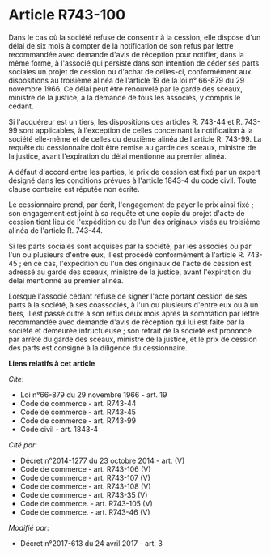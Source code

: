# Article R743-100

Dans le cas où la société refuse de consentir à la cession, elle dispose d'un délai de six mois à compter de la notification
de son refus par lettre recommandée avec demande d'avis de réception pour notifier, dans la même forme, à l'associé qui
persiste dans son intention de céder ses parts sociales un projet de cession ou d'achat de celles-ci, conformément aux
dispositions au troisième alinéa de l'article 19 de la loi n° 66-879 du 29 novembre 1966. Ce délai peut être renouvelé par le
garde des sceaux, ministre de la justice, à la demande de tous les associés, y compris le cédant.

Si l'acquéreur est un tiers, les dispositions des articles R. 743-44 et R. 743-99 sont applicables, à l'exception de celles
concernant la notification à la société elle-même et de celles du deuxième alinéa de l'article R. 743-99. La requête du
cessionnaire doit être remise au garde des sceaux, ministre de la justice, avant l'expiration du délai mentionné au premier
alinéa.

A défaut d'accord entre les parties, le prix de cession est fixé par un expert désigné dans les conditions prévues à
l'article 1843-4 du code civil. Toute clause contraire est réputée non écrite.

Le cessionnaire prend, par écrit, l'engagement de payer le prix ainsi fixé ; son engagement est joint à sa requête et une
copie du projet d'acte de cession tient lieu de l'expédition ou de l'un des originaux visés au troisième alinéa de l'article
R. 743-44.

Si les parts sociales sont acquises par la société, par les associés ou par l'un ou plusieurs d'entre eux, il est procédé
conformément à l'article R. 743-45 ; en ce cas, l'expédition ou l'un des originaux de l'acte de cession est adressé au garde
des sceaux, ministre de la justice, avant l'expiration du délai mentionné au premier alinéa.

Lorsque l'associé cédant refuse de signer l'acte portant cession de ses parts à la société, à ses coassociés, à l'un ou
plusieurs d'entre eux ou à un tiers, il est passé outre à son refus deux mois après la sommation par lettre recommandée avec
demande d'avis de réception qui lui est faite par la société et demeurée infructueuse ; son retrait de la société est
prononcé par arrêté du garde des sceaux, ministre de la justice, et le prix de cession des parts est consigné à la diligence
du cessionnaire.

**Liens relatifs à cet article**

_Cite_:

  - Loi n°66-879 du 29 novembre 1966 - art. 19
  - Code de commerce - art. R743-44
  - Code de commerce - art. R743-45
  - Code de commerce - art. R743-99
  - Code civil - art. 1843-4

_Cité par_:

  - Décret n°2014-1277 du 23 octobre 2014 - art. (V)
  - Code de commerce - art. R743-106 (V)
  - Code de commerce - art. R743-107 (V)
  - Code de commerce - art. R743-108 (V)
  - Code de commerce - art. R743-35 (V)
  - Code de commerce. - art. R743-105 (V)
  - Code de commerce. - art. R743-46 (V)

_Modifié par_:

  - Décret n°2017-613 du 24 avril 2017 - art. 3

